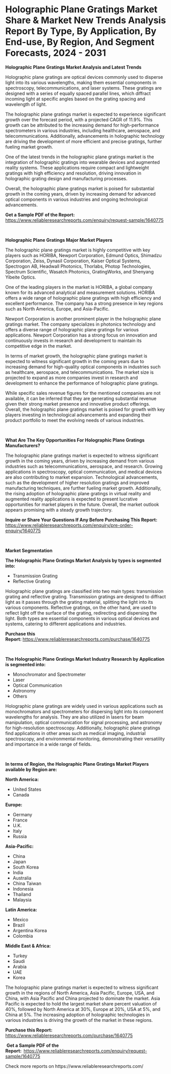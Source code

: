 <p><h1>Holographic Plane Gratings Market Share & Market New Trends Analysis Report By Type, By Application, By End-use, By Region, And Segment Forecasts, 2024 - 2031</h1></p><p><strong>Holographic Plane Gratings Market Analysis and Latest Trends</strong></p>
<p><p>Holographic plane gratings are optical devices commonly used to disperse light into its various wavelengths, making them essential components in spectroscopy, telecommunications, and laser systems. These gratings are designed with a series of equally spaced parallel lines, which diffract incoming light at specific angles based on the grating spacing and wavelength of light.</p><p>The holographic plane gratings market is expected to experience significant growth over the forecast period, with a projected CAGR of 11.9%. This growth can be attributed to the increasing demand for high-performance spectrometers in various industries, including healthcare, aerospace, and telecommunications. Additionally, advancements in holographic technology are driving the development of more efficient and precise gratings, further fueling market growth.</p><p>One of the latest trends in the holographic plane gratings market is the integration of holographic gratings into wearable devices and augmented reality systems. These applications require compact and lightweight gratings with high efficiency and resolution, driving innovation in holographic grating design and manufacturing processes.</p><p>Overall, the holographic plane gratings market is poised for substantial growth in the coming years, driven by increasing demand for advanced optical components in various industries and ongoing technological advancements.</p></p>
<p><strong>Get a Sample PDF of the Report:&nbsp;</strong> <a href="https://www.reliableresearchreports.com/enquiry/request-sample/1640775">https://www.reliableresearchreports.com/enquiry/request-sample/1640775</a></p>
<p>&nbsp;</p>
<p><strong>Holographic Plane Gratings Major Market Players</strong></p>
<p><p>The holographic plane gratings market is highly competitive with key players such as HORIBA, Newport Corporation, Edmund Optics, Shimadzu Corporation, Zeiss, Dynasil Corporation, Kaiser Optical Systems, Spectrogon AB, Headwall Photonics, Thorlabs, Photop Technologies, Spectrum Scientific, Wasatch Photonics, GratingWorks, and Shenyang Yibeite Optics.</p><p>One of the leading players in the market is HORIBA, a global company known for its advanced analytical and measurement solutions. HORIBA offers a wide range of holographic plane gratings with high efficiency and excellent performance. The company has a strong presence in key regions such as North America, Europe, and Asia-Pacific.</p><p>Newport Corporation is another prominent player in the holographic plane gratings market. The company specializes in photonics technology and offers a diverse range of holographic plane gratings for various applications. Newport Corporation has a strong focus on innovation and continuously invests in research and development to maintain its competitive edge in the market.</p><p>In terms of market growth, the holographic plane gratings market is expected to witness significant growth in the coming years due to increasing demand for high-quality optical components in industries such as healthcare, aerospace, and telecommunications. The market size is projected to expand as more companies invest in research and development to enhance the performance of holographic plane gratings.</p><p>While specific sales revenue figures for the mentioned companies are not available, it can be inferred that they are generating substantial revenue given their strong market presence and innovative product offerings. Overall, the holographic plane gratings market is poised for growth with key players investing in technological advancements and expanding their product portfolio to meet the evolving needs of various industries.</p></p>
<p>&nbsp;</p>
<p><strong>What Are The Key Opportunities For Holographic Plane Gratings Manufacturers?</strong></p>
<p><p>The holographic plane gratings market is expected to witness significant growth in the coming years, driven by increasing demand from various industries such as telecommunications, aerospace, and research. Growing applications in spectroscopy, optical communication, and medical devices are also contributing to market expansion. Technological advancements, such as the development of higher resolution gratings and improved manufacturing techniques, are further fueling market growth. Additionally, the rising adoption of holographic plane gratings in virtual reality and augmented reality applications is expected to present lucrative opportunities for market players in the future. Overall, the market outlook appears promising with a steady growth trajectory.</p></p>
<p><strong>Inquire or Share Your Questions If Any Before Purchasing This Report:</strong> <a href="https://www.reliableresearchreports.com/enquiry/pre-order-enquiry/1640775">https://www.reliableresearchreports.com/enquiry/pre-order-enquiry/1640775</a></p>
<p>&nbsp;</p>
<p><strong>Market Segmentation</strong></p>
<p><strong>The Holographic Plane Gratings Market Analysis by types is segmented into:</strong></p>
<p><ul><li>Transmission Grating</li><li>Reflective Grating</li></ul></p>
<p><p>Holographic plane gratings are classified into two main types: transmission grating and reflective grating. Transmission gratings are designed to diffract light as it passes through the grating material, splitting the light into its various components. Reflective gratings, on the other hand, are used to reflect light off the surface of the grating, redirecting and dispersing the light. Both types are essential components in various optical devices and systems, catering to different applications and industries.</p></p>
<p><strong>Purchase this Report:&nbsp;</strong><a href="https://www.reliableresearchreports.com/purchase/1640775">https://www.reliableresearchreports.com/purchase/1640775</a></p>
<p>&nbsp;</p>
<p><strong>The Holographic Plane Gratings Market Industry Research by Application is segmented into:</strong></p>
<p><ul><li>Monochromator and Spectrometer</li><li>Laser</li><li>Optical Communication</li><li>Astronomy</li><li>Others</li></ul></p>
<p><p>Holographic plane gratings are widely used in various applications such as monochromators and spectrometers for dispersing light into its component wavelengths for analysis. They are also utilized in lasers for beam manipulation, optical communication for signal processing, and astronomy for high-resolution spectroscopy. Additionally, holographic plane gratings find applications in other areas such as medical imaging, industrial spectroscopy, and environmental monitoring, demonstrating their versatility and importance in a wide range of fields.</p></p>
<p>&nbsp;</p>
<p><strong>In terms of Region, the Holographic Plane Gratings Market Players available by Region are:</strong></p>
<p>
    <p> <strong> North America: </strong>
        <ul>
            <li>United States</li>
            <li>Canada</li>
        </ul>
        </p> 
    <p> <strong> Europe: </strong>
        <ul>
            <li>Germany</li>
            <li>France</li>
            <li>U.K.</li>
            <li>Italy</li>
            <li>Russia</li>
        </ul>
        </p> 
    <p> <strong> Asia-Pacific: </strong>
        <ul>
            <li>China</li>
            <li>Japan</li>
            <li>South Korea</li>
            <li>India</li>
            <li>Australia</li>
            <li>China Taiwan</li>
            <li>Indonesia</li>
            <li>Thailand</li>
            <li>Malaysia</li>
        </ul>
        </p> 
    <p> <strong> Latin America: </strong>
        <ul>
            <li>Mexico</li>
            <li>Brazil</li>
            <li>Argentina Korea</li>
            <li>Colombia</li>
        </ul>
        </p> 
    <p> <strong> Middle East & Africa: </strong>
        <ul>
            <li>Turkey</li>
            <li>Saudi</li>
            <li>Arabia</li>
            <li>UAE</li>
            <li>Korea</li>
        </ul>
    </p>
    </p>
<p><p>The holographic plane gratings market is expected to witness significant growth in the regions of North America, Asia Pacific, Europe, USA, and China, with Asia Pacific and China projected to dominate the market. Asia Pacific is expected to hold the largest market share percent valuation of 40%, followed by North America at 30%, Europe at 20%, USA at 5%, and China at 5%. The increasing adoption of holographic technologies in various industries is driving the growth of the market in these regions.</p></p>
<p><strong>Purchase this Report: </strong><a href="https://www.reliableresearchreports.com/purchase/1640775">https://www.reliableresearchreports.com/purchase/1640775</a></p>
<p>&nbsp;<strong>Get a Sample PDF of the Report:&nbsp;&nbsp;</strong><a href="https://www.reliableresearchreports.com/enquiry/request-sample/1640775">https://www.reliableresearchreports.com/enquiry/request-sample/1640775</a></p>
<p><strong></strong></p>
<p>Check more reports on https://www.reliableresearchreports.com/</p>